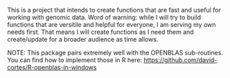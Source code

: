 This is a project that intends to create functions that are fast and useful for working with genomic data. 
Word of warning: while I will try to build functions that are versitile and helpful for everyone, I am serving my own needs first.
That means I will create functions as I need them and create/update for a broader audience as time allows.


NOTE: This package pairs extremely well with the OPENBLAS sub-routines. You can find how to implement those in R here: https://github.com/david-cortes/R-openblas-in-windows
